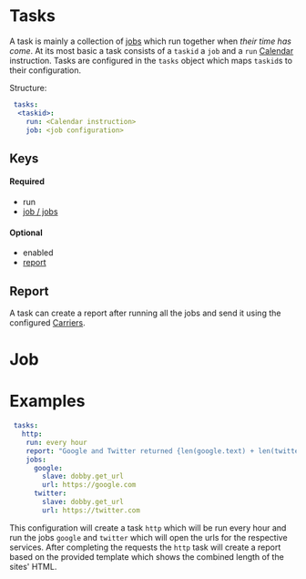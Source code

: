 # Tasks

A task is mainly a collection of [jobs](#job) which run together when *their time has come*.
At its most basic a task consists of a `taskid` a `job` and a `run` [Calendar] instruction.
Tasks are configured in the `tasks` object which maps `taskid`s to their configuration.

Structure:
```yaml
 tasks:
  <taskid>:
    run: <Calendar instruction>
    job: <job configuration>
```

## Keys
#### Required
- run
- [job / jobs](#job)

#### Optional
- enabled
- [report](#report)


## Report
A task can create a report after running all the jobs and send it using the configured
[Carriers][Carrier].


# Job

# Examples
```yaml
 tasks:
   http:
    run: every hour
    report: "Google and Twitter returned {len(google.text) + len(twitter.text)} characters!"
    jobs:
      google:
        slave: dobby.get_url
        url: https://google.com
      twitter:
        slave: dobby.get_url
        url: https://twitter.com
```

This configuration will create a task `http` which will be run every hour and run the
jobs `google` and `twitter` which will open the urls for the respective services.
After completing the requests the `http` task will create a report based on the provided
template which shows the combined length of the sites' HTML.





[Calendar]: calendar.md             "Calendar Documentation"
[Carrier]:  notification.md#carrier "Notification (Carrier) Documentation"